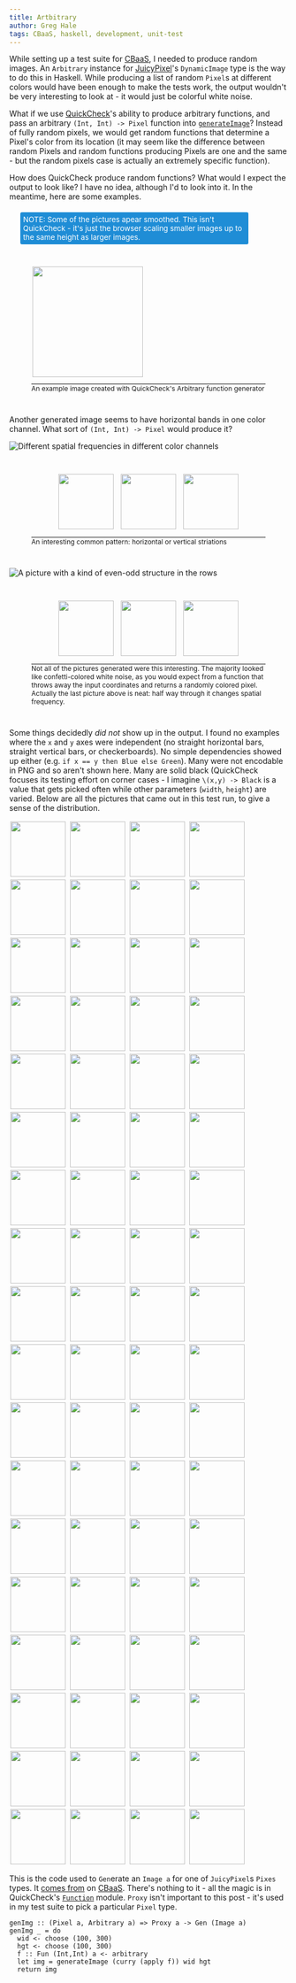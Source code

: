 ```yaml
---
title: Artbitrary
author: Greg Hale
tags: CBaaS, haskell, development, unit-test
---
```


While setting up a test suite for [CBaaS](https://github.com/CBMM/CBaaS), I needed to produce random images. An `Arbitrary` instance for [JuicyPixel](http://hackage.haskell.org/package/JuicyPixels)'s `DynamicImage` type is the way to do this in Haskell. While producing a list of random `Pixel`s at different colors would have been enough to make the tests work, the output wouldn't be very interesting to look at - it would just be colorful white noise.

What if we use [QuickCheck](https://hackage.haskell.org/package/QuickCheck)'s ability to produce arbitrary functions, and pass an arbitrary `(Int, Int) -> Pixel` function into [`generateImage`](http://hackage.haskell.org/package/JuicyPixels-3.2.7/docs/Codec-Picture.html#v:generateImage)? Instead of fully random pixels, we would get random functions that determine a Pixel's color from its location (it may seem like the difference between random Pixels and random functions producing Pixels are one and the same - but the random pixels case is actually an extremely specific function).

How does QuickCheck produce random functions? What would I expect the output to look like? I have no idea, although I'd to look into it. In the meantime, here are some examples.

<aside style="background-color:#1f8dd6;width:80%;margin: 0 auto;color:white;margin:20px;padding:5px;border-radius:3px;font-size:10pt;">
NOTE: Some of the pictures apear smoothed. This isn't QuickCheck - it's just the browser scaling smaller images up to the same height as larger images.
</aside>

<div class="figure">
<img src="/images/arbitraryjuicy/4.png" style="height:200px;margin:2px;"/>
<p class="caption" style="border-style:solid;border-width:1px 0px 0px 0px;font-size:12px;">
An example image created with QuickCheck's Arbitrary function generator</p>
</div>

<!--more-->

Another generated image seems to have horizontal bands in one color channel. What sort of `(Int, Int) -> Pixel` would produce it?

![Different spatial frequencies in different color channels](/images/arbitraryjuicy/55.png)

<div class="figure"><div class="several"><img src="/images/arbitraryjuicy/5.png" class="juicy-example"/><img src="/images/arbitraryjuicy/37.png" class="juicy-example"/><img src="/images/arbitraryjuicy/61.png" class="juicy-example"/></div><p class="caption">An interesting common pattern: horizontal or vertical striations</p></div>



![A picture with a kind of even-odd structure in the rows](/images/arbitraryjuicy/97.png)


<div class="figure"><div class="several"><img src="/images/arbitraryjuicy/42.png" class="juicy-example"/><img src="/images/arbitraryjuicy/12.png" class="juicy-example"/><img src="/images/arbitraryjuicy/63.png" class="juicy-example"/></div><p class="caption">Not all of the pictures generated were this interesting. The majority looked like confetti-colored white noise, as you would expect from a function that throws away the input coordinates and returns a randomly colored pixel. Actually the last picture above is neat: half way through it changes spatial frequency.</p></div>

Some things decidedly *did not* show up in the output. I found no examples where the `x` and `y` axes were independent (no straight horizontal bars, straight vertical bars, or checkerboards). No simple dependencies showed up either (e.g. `if x == y then Blue else Green`). Many were not encodable in PNG and so aren't shown here. Many are solid black (QuickCheck focuses its testing effort on corner cases - I imagine `\(x,y) -> Black` is a value that gets picked often while other parameters (`width`, `height`) are varied. Below are all the pictures that came out in this test run, to give a sense of the distribution.

<style>

div.figure {
 margin: 40px;
}

div.figure div.several {
  display: flex;
  margin-left: auto;
  margin-right: auto;
  width: 80%;
}

div.figure div.several img{
  display: inline-block;
}

div.figure .caption{
  border-style: solid;
  border-width: 1px 0px 0px 0px;
  font-size: 12px;
}

div.figure img{
  display: block;
  height:100px;
  margin-left: auto;
  margin-right: auto;
}

.juicy-example {
  height: 100px;
  margin: 2px;
}
</style>

<img class="juicy-example" src="/images/arbitraryjuicy/0.png"/>
<img class="juicy-example" src="/images/arbitraryjuicy/10.png"/>
<img class="juicy-example" src="/images/arbitraryjuicy/12.png"/>
<img class="juicy-example" src="/images/arbitraryjuicy/13.png"/>
<img class="juicy-example" src="/images/arbitraryjuicy/14.png"/>
<img class="juicy-example" src="/images/arbitraryjuicy/15.png"/>
<img class="juicy-example" src="/images/arbitraryjuicy/16.png"/>
<img class="juicy-example" src="/images/arbitraryjuicy/18.png"/>
<img class="juicy-example" src="/images/arbitraryjuicy/19.png"/>
<img class="juicy-example" src="/images/arbitraryjuicy/20.png"/>
<img class="juicy-example" src="/images/arbitraryjuicy/21.png"/>
<img class="juicy-example" src="/images/arbitraryjuicy/22.png"/>
<img class="juicy-example" src="/images/arbitraryjuicy/25.png"/>
<img class="juicy-example" src="/images/arbitraryjuicy/27.png"/>
<img class="juicy-example" src="/images/arbitraryjuicy/28.png"/>
<img class="juicy-example" src="/images/arbitraryjuicy/29.png"/>
<img class="juicy-example" src="/images/arbitraryjuicy/3.png"/>
<img class="juicy-example" src="/images/arbitraryjuicy/30.png"/>
<img class="juicy-example" src="/images/arbitraryjuicy/31.png"/>
<img class="juicy-example" src="/images/arbitraryjuicy/34.png"/>
<img class="juicy-example" src="/images/arbitraryjuicy/36.png"/>
<img class="juicy-example" src="/images/arbitraryjuicy/37.png"/>
<img class="juicy-example" src="/images/arbitraryjuicy/38.png"/>
<img class="juicy-example" src="/images/arbitraryjuicy/39.png"/>
<img class="juicy-example" src="/images/arbitraryjuicy/4.png"/>
<img class="juicy-example" src="/images/arbitraryjuicy/40.png"/>
<img class="juicy-example" src="/images/arbitraryjuicy/41.png"/>
<img class="juicy-example" src="/images/arbitraryjuicy/42.png"/>
<img class="juicy-example" src="/images/arbitraryjuicy/44.png"/>
<img class="juicy-example" src="/images/arbitraryjuicy/46.png"/>
<img class="juicy-example" src="/images/arbitraryjuicy/47.png"/>
<img class="juicy-example" src="/images/arbitraryjuicy/48.png"/>
<img class="juicy-example" src="/images/arbitraryjuicy/49.png"/>
<img class="juicy-example" src="/images/arbitraryjuicy/5.png"/>
<img class="juicy-example" src="/images/arbitraryjuicy/51.png"/>
<img class="juicy-example" src="/images/arbitraryjuicy/52.png"/>
<img class="juicy-example" src="/images/arbitraryjuicy/53.png"/>
<img class="juicy-example" src="/images/arbitraryjuicy/55.png"/>
<img class="juicy-example" src="/images/arbitraryjuicy/56.png"/>
<img class="juicy-example" src="/images/arbitraryjuicy/6.png"/>
<img class="juicy-example" src="/images/arbitraryjuicy/60.png"/>
<img class="juicy-example" src="/images/arbitraryjuicy/61.png"/>
<img class="juicy-example" src="/images/arbitraryjuicy/62.png"/>
<img class="juicy-example" src="/images/arbitraryjuicy/63.png"/>
<img class="juicy-example" src="/images/arbitraryjuicy/64.png"/>
<img class="juicy-example" src="/images/arbitraryjuicy/65.png"/>
<img class="juicy-example" src="/images/arbitraryjuicy/67.png"/>
<img class="juicy-example" src="/images/arbitraryjuicy/68.png"/>
<img class="juicy-example" src="/images/arbitraryjuicy/7.png"/>
<img class="juicy-example" src="/images/arbitraryjuicy/70.png"/>
<img class="juicy-example" src="/images/arbitraryjuicy/71.png"/>
<img class="juicy-example" src="/images/arbitraryjuicy/72.png"/>
<img class="juicy-example" src="/images/arbitraryjuicy/75.png"/>
<img class="juicy-example" src="/images/arbitraryjuicy/78.png"/>
<img class="juicy-example" src="/images/arbitraryjuicy/79.png"/>
<img class="juicy-example" src="/images/arbitraryjuicy/8.png"/>
<img class="juicy-example" src="/images/arbitraryjuicy/80.png"/>
<img class="juicy-example" src="/images/arbitraryjuicy/81.png"/>
<img class="juicy-example" src="/images/arbitraryjuicy/82.png"/>
<img class="juicy-example" src="/images/arbitraryjuicy/84.png"/>
<img class="juicy-example" src="/images/arbitraryjuicy/85.png"/>
<img class="juicy-example" src="/images/arbitraryjuicy/86.png"/>
<img class="juicy-example" src="/images/arbitraryjuicy/9.png"/>
<img class="juicy-example" src="/images/arbitraryjuicy/90.png"/>
<img class="juicy-example" src="/images/arbitraryjuicy/91.png"/>
<img class="juicy-example" src="/images/arbitraryjuicy/92.png"/>
<img class="juicy-example" src="/images/arbitraryjuicy/93.png"/>
<img class="juicy-example" src="/images/arbitraryjuicy/95.png"/>
<img class="juicy-example" src="/images/arbitraryjuicy/96.png"/>
<img class="juicy-example" src="/images/arbitraryjuicy/97.png"/>
<img class="juicy-example" src="/images/arbitraryjuicy/98.png"/>
<img class="juicy-example" src="/images/arbitraryjuicy/99.png"/>

This is the code used to `Gen`erate an `Image a` for one of `JuicyPixel`s `Pixes` types. It [comes from](https://github.com/CBMM/CBaaS/blob/84c9607b9de856091344b13392022e5e1847af45/test/ModelSpec.hs#L77-L85) on [CBaaS](https://github.com/CBMM/CBaaS). There's nothing to it - all the magic is in QuickCheck's [`Function`](https://hackage.haskell.org/package/QuickCheck-2.8.2/docs/Test-QuickCheck-Function.html) module. `Proxy` isn't important to this post - it's used in my test suite to pick a particular `Pixel` type. 

~~~~ { .haskell }
genImg :: (Pixel a, Arbitrary a) => Proxy a -> Gen (Image a)
genImg _ = do
  wid <- choose (100, 300)
  hgt <- choose (100, 300)
  f :: Fun (Int,Int) a <- arbitrary
  let img = generateImage (curry (apply f)) wid hgt
  return img
~~~~
